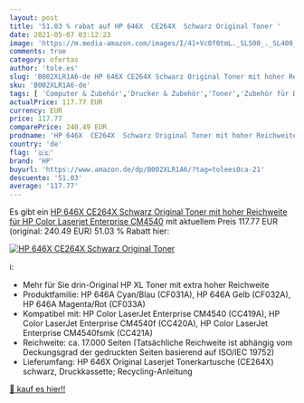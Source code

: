 ```yaml
---
layout: post
title: '51.03 % rabat auf HP 646X  CE264X  Schwarz Original Toner '
date: 2021-05-07 03:12:23
image: 'https://m.media-amazon.com/images/I/41+Vc0f0tmL._SL500_._SL400_.jpg'
comments: true
category: ofertas
author: 'tole.es'
slug: 'B002XLR1A6-de HP 646X CE264X Schwarz Original Toner mit hoher Reichweite...'
sku: 'B002XLR1A6-de'
tags: [ 'Computer & Zubehör','Drucker & Zubehör','Toner','Zubehör für Drucker','hp', ]
actualPrice: 117.77 EUR
currency: EUR
price: 117.77
comparePrice: 240.49 EUR
prodname: 'HP 646X  CE264X  Schwarz Original Toner mit hoher Reichweite für HP Color Laserjet Enterprise CM4540'
country: 'de'
flag: '🇩🇪'
brand: 'HP'
buyurl: 'https://www.amazon.de/dp/B002XLR1A6/?tag=tolees0ca-21'
descuento: '51.03'
average: '117.77'
---
```


Es gibt ein [HP 646X  CE264X  Schwarz Original Toner mit hoher Reichweite für HP Color Laserjet Enterprise CM4540](https://www.amazon.de/dp/B002XLR1A6/?tag=tolees0ca-21) mit aktuellem Preis 117.77 EUR (original: 240.49 EUR) 51.03 % Rabatt hier:

[![HP 646X  CE264X  Schwarz Original Toner ](https://m.media-amazon.com/images/I/41+Vc0f0tmL._SL500_._SL400_.jpg)](https://www.amazon.de/dp/B002XLR1A6/?tag=tolees0ca-21)

ℹ️:

- Mehr für Sie drin-Original HP XL Toner mit extra hoher Reichweite
- Produktfamilie: HP 646A Cyan/Blau (CF031A), HP 646A Gelb (CF032A), HP 646A Magenta/Rot (CF033A)
- Kompatibel mit: HP Color LaserJet Enterprise CM4540 (CC419A), HP Color LaserJet Enterprise CM4540f (CC420A), HP Color LaserJet Enterprise CM4540fsmk (CC421A)
- Reichweite: ca. 17.000 Seiten (Tatsächliche Reichweite ist abhängig vom Deckungsgrad der gedruckten Seiten basierend auf ISO/IEC 19752)
- Lieferumfang: HP 646X Original Laserjet Tonerkartusche (CE264X) schwarz, Druckkassette; Recycling-Anleitung

[🛒 kauf es hier!!](https://www.amazon.de/dp/B002XLR1A6/?tag=tolees0ca-21)
